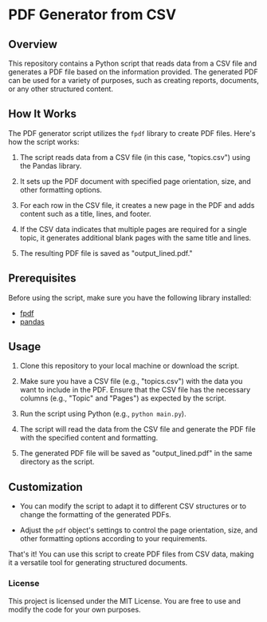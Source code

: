 # PDF Generator from CSV

## Overview

This repository contains a Python script that reads data from a CSV file and generates a PDF file based on the information provided. The generated PDF can be used for a variety of purposes, such as creating reports, documents, or any other structured content.

## How It Works

The PDF generator script utilizes the `fpdf` library to create PDF files. Here's how the script works:

1. The script reads data from a CSV file (in this case, "topics.csv") using the Pandas library.

2. It sets up the PDF document with specified page orientation, size, and other formatting options.

3. For each row in the CSV file, it creates a new page in the PDF and adds content such as a title, lines, and footer.

4. If the CSV data indicates that multiple pages are required for a single topic, it generates additional blank pages with the same title and lines.

5. The resulting PDF file is saved as "output_lined.pdf."

## Prerequisites

Before using the script, make sure you have the following library installed:

- [fpdf](https://pypi.org/project/fpdf/)
- [pandas](https://pypi.org/project/pandas/)

## Usage

1. Clone this repository to your local machine or download the script.

2. Make sure you have a CSV file (e.g., "topics.csv") with the data you want to include in the PDF. Ensure that the CSV file has the necessary columns (e.g., "Topic" and "Pages") as expected by the script.

3. Run the script using Python (e.g., `python main.py`).

4. The script will read the data from the CSV file and generate the PDF file with the specified content and formatting.

5. The generated PDF file will be saved as "output_lined.pdf" in the same directory as the script.

## Customization

- You can modify the script to adapt it to different CSV structures or to change the formatting of the generated PDFs.

- Adjust the `pdf` object's settings to control the page orientation, size, and other formatting options according to your requirements.

That's it! You can use this script to create PDF files from CSV data, making it a versatile tool for generating structured documents.

### License
This project is licensed under the MIT License. You are free to use and modify the code for your own purposes.
